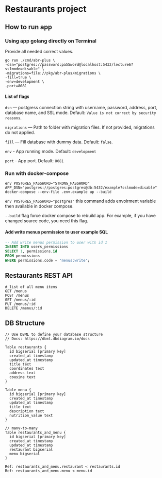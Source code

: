 # Restaurants project

## How to run app

### Using app golang directly on Terminal
Provide all needed correct values.
```shell
go run ./cmd/abr-plus \
-dsn="postgres://password:pa55word@localhost:5432/lecture6?sslmode=disable" \
-migrations=file://pkg/abr-plus/migrations \
-fill=true \
-env=development \
-port=8081
```

#### List of flags
`dsn` — postgress connection string with username, password, address, port, database name, and SSL mode. Default: `Value is not correct by security reasons`.

`migrations` — Path to folder with migration files. If not provided, migrations do not applied.

`fill` — Fill database with dummy data. Default: `false`.

`env` - App running mode. Default: `development`

`port` - App port. Default: `8081`

### Run with docker-compose

```shell
env POSTGRES_PASSWORD="STRONG_PASSWORD" APP_DSN="postgres://postgres:postgres@db:5432/example?sslmode=disable" docker-compose --env-file .env.example up --build
```

`env POSTGRES_PASSWORD="postgres"` this command adds envoirment variable then available in docker compose.

`--build` flag force docker compose to rebuild app. For example, if you have changed source code, you need this flag.

#### Add write menus permission to user example SQL

```sql
-- Add write menus permission to user with id 1
INSERT INTO users_permissions
SELECT 1, permissions.id
FROM permissions
WHERE permissions.code = 'menus:write';
```

## Restaurants REST API

```
# list of all menu items
GET /menus
POST /menus
GET /menus/:id
PUT /menus/:id
DELETE /menus/:id
```

## DB Structure

```
// Use DBML to define your database structure
// Docs: https://dbml.dbdiagram.io/docs

Table restaurants {
  id bigserial [primary key]
  created_at timestamp
  updated_at timestamp
  title text
  coordinates text
  address text
  cousine text
}

Table menu {
  id bigserial [primary key]
  created_at timestamp
  updated_at timestamp
  title text
  description text
  nutrition_value text
}

// many-to-many
Table restaurants_and_menu {
  id bigserial [primary key]
  created_at timestamp
  updated_at timestamp
  restaurant bigserial
  menu bigserial
}

Ref: restaurants_and_menu.restaurant < restaurants.id
Ref: restaurants_and_menu.menu < menu.id

```

